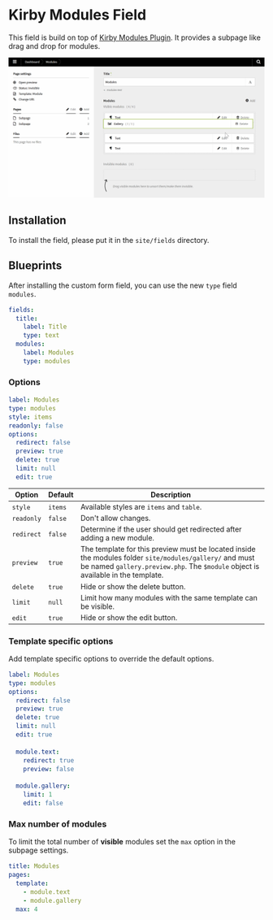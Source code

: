 # Kirby Modules Field

This field is build on top of [Kirby Modules Plugin](https://github.com/getkirby-plugins/modules-plugin). It provides a subpage like drag and drop for modules.

![Preview](preview.gif)

## Installation
To install the field, please put it in the `site/fields` directory.

## Blueprints
After installing the custom form field, you can use the new `type` field `modules`.
```yml
fields:
  title:
    label: Title
    type: text
  modules:
    label: Modules
    type: modules
```

### Options
```yml
label: Modules
type: modules
style: items
readonly: false
options:
  redirect: false
  preview: true
  delete: true
  limit: null
  edit: true
```

Option|Default|Description
---|---|---
`style`|`items`|Available styles are `items` and `table`.
`readonly`|`false`|Don't allow changes.
`redirect`|`false`|Determine if the user should get redirected after adding a new module.
`preview`|`true`|The template for this preview must be located inside the modules folder `site/modules/gallery/` and must be named `gallery.preview.php`. The `$module` object is available in the template.
`delete`|`true`|Hide or show the delete button.
`limit`|`null`|Limit how many modules with the same template can be visible.
`edit`|`true`|Hide or show the edit button.

### Template specific options

Add template specific options to override the default options.

```yml
label: Modules
type: modules
options:
  redirect: false
  preview: true
  delete: true
  limit: null
  edit: true

  module.text:
    redirect: true
    preview: false

  module.gallery:
    limit: 1
    edit: false
```

### Max number of modules

To limit the total number of **visible** modules set the `max` option in the subpage settings.

```yml
title: Modules
pages:
  template:
    - module.text
    - module.gallery
  max: 4
```
